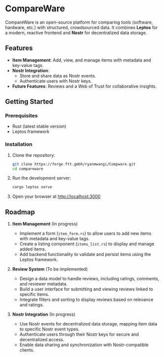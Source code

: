# CompareWare

CompareWare is an open-source platform for comparing tools (software, hardware, etc.) with structured, crowdsourced data. It combines **Leptos** for a modern, reactive frontend and **Nostr** for decentralized data storage.

## **Features**
- **Item Management**: Add, view, and manage items with metadata and key-value tags.
- **Nostr Integration**: 
  - Store and share data as Nostr events.
  - Authenticate users with Nostr keys.
- **Future Features**: Reviews and a Web of Trust for collaborative insights.


## **Getting Started**

### Prerequisites
- Rust (latest stable version)
- Leptos framework

### Installation
1. Clone the repository:
   ```bash
   git clone https://forge.ftt.gmbh/ryanmwangi/Compware.git
   cd compareware
   ```
2. Run the development server:
   ```bash
   cargo leptos serve
   ```
3. Open your browser at [http://localhost:3000](http://localhost:3000)

## **Roadmap**

1. **Item Management** (In progress)
   - Implement a form (`item_form.rs`) to allow users to add new items with metadata and key-value tags.
   - Create a listing component (`items_list.rs`) to display and manage added items.
   - Add backend functionality to validate and persist items using the Leptos framework.

2. **Review System** (To be implemented)
   - Design a data model to handle reviews, including ratings, comments, and reviewer metadata.
   - Build a user interface for submitting and viewing reviews linked to specific items.
   - Integrate filters and sorting to display reviews based on relevance and ratings.

3. **Nostr Integration** (In progress)
   - Use Nostr events for decentralized data storage, mapping item data to specific Nostr event types.
   - Authenticate users through their Nostr keys for secure and decentralized access.
   - Enable data sharing and synchronization with Nostr-compatible clients.